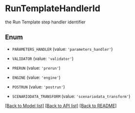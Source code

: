 # RunTemplateHandlerId

the Run Template step handler identifier

## Enum

* `PARAMETERS_HANDLER` (value: `'parameters_handler'`)

* `VALIDATOR` (value: `'validator'`)

* `PRERUN` (value: `'prerun'`)

* `ENGINE` (value: `'engine'`)

* `POSTRUN` (value: `'postrun'`)

* `SCENARIODATA_TRANSFORM` (value: `'scenariodata_transform'`)

[[Back to Model list]](../README.md#documentation-for-models) [[Back to API list]](../README.md#documentation-for-api-endpoints) [[Back to README]](../README.md)



